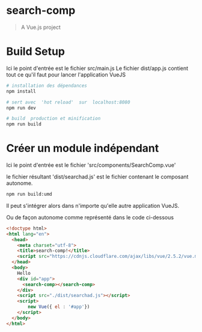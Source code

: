 # search-comp

> A Vue.js project

# Build Setup
Ici le point d'entrée est le fichier src/main.js
Le fichier dist/app.js contient tout ce qu'il faut pour lancer l'application VueJS

``` bash
# installation des dépendances
npm install

# sert avec  'hot reload'  sur  localhost:8080
npm run dev

# build  production et minification
npm run build
```

# Créer un module indépendant
Ici le point d'entrée est le fichier 'src/components/SearchComp.vue'

le fichier résultant 'dist/searchad.js' est le fichier contenant le composant autonome.
```bash
npm run build:umd
```
Il peut s'intégrer alors dans n'importe qu'elle autre application VueJS. 

Ou de façon autonome comme représenté dans le code ci-dessous


```html
<!doctype html>
<html lang="en">
  <head>
    <meta charset="utf-8">
    <title>search-comp!</title>
    <script src="https://cdnjs.cloudflare.com/ajax/libs/vue/2.5.2/vue.min.js"></script>
  </head>
  <body>
    Hello
    <div id="app">
      <search-comp></search-comp>
    </div>
    <script src="./dist/searchad.js"></script>
    <script>      
        new Vue({ el : '#app'})
    </script>  
  </body>
</html>

```



